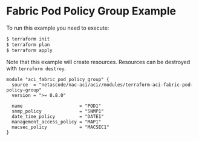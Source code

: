 <!-- BEGIN_TF_DOCS -->
# Fabric Pod Policy Group Example

To run this example you need to execute:

```bash
$ terraform init
$ terraform plan
$ terraform apply
```

Note that this example will create resources. Resources can be destroyed with `terraform destroy`.

```hcl
module "aci_fabric_pod_policy_group" {
  source  = "netascode/nac-aci/aci//modules/terraform-aci-fabric-pod-policy-group"
  version = ">= 0.8.0"

  name                     = "POD1"
  snmp_policy              = "SNMP1"
  date_time_policy         = "DATE1"
  management_access_policy = "MAP1"
  macsec_policy            = "MACSEC1"
}
```
<!-- END_TF_DOCS -->